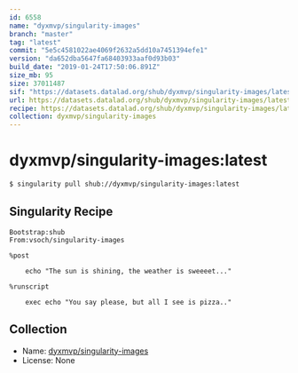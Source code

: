```yaml
---
id: 6558
name: "dyxmvp/singularity-images"
branch: "master"
tag: "latest"
commit: "5e5c4581022ae4069f2632a5dd10a7451394efe1"
version: "da652dba5647fa68403933aaf0d93b03"
build_date: "2019-01-24T17:50:06.891Z"
size_mb: 95
size: 37011487
sif: "https://datasets.datalad.org/shub/dyxmvp/singularity-images/latest/2019-01-24-5e5c4581-da652dba/da652dba5647fa68403933aaf0d93b03.simg"
url: https://datasets.datalad.org/shub/dyxmvp/singularity-images/latest/2019-01-24-5e5c4581-da652dba/
recipe: https://datasets.datalad.org/shub/dyxmvp/singularity-images/latest/2019-01-24-5e5c4581-da652dba/Singularity
collection: dyxmvp/singularity-images
---
```


# dyxmvp/singularity-images:latest

```bash
$ singularity pull shub://dyxmvp/singularity-images:latest
```

## Singularity Recipe

```singularity
Bootstrap:shub
From:vsoch/singularity-images

%post

    echo "The sun is shining, the weather is sweeeet..."

%runscript

    exec echo "You say please, but all I see is pizza.."
```

## Collection

 - Name: [dyxmvp/singularity-images](https://github.com/dyxmvp/singularity-images)
 - License: None

